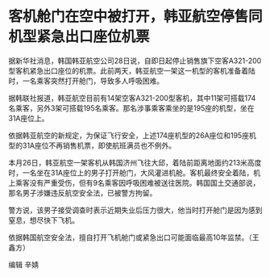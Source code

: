 # 客机舱门在空中被打开，韩亚航空停售同机型紧急出口座位机票

据新华社消息，韩国韩亚航空公司28日说，自即日起停止销售旗下空客A321-200型客机紧急出口座位的机票。此前两天，韩亚航空一架这一机型的客机准备着陆时，一名乘客突然打开舱门，导致多人呼吸困难。

据韩联社报道，韩亚航空目前有14架空客A321-200型客机，其中11架可搭载174名乘客，另外3架可搭载195名乘客。那名涉事乘客乘坐的是195座的机型，坐在31A座位上。

依据韩亚航空的新规定，为保证飞行安全，上述174座机型的26A座位和195座机型的31A座位不再销售机票，即使航班满员也不例外。

本月26日，韩亚航空一架客机从韩国济州飞往大邱，着陆前距离地面约213米高度时，一名坐在31A座位上的男子打开舱门，大风灌进机舱。客机最终安全着陆，机上乘客没有严重受伤，但有9名乘客因呼吸困难被送往医院。韩国国土交通部说，那名男子涉嫌违反航空安全法，已被警方拘留。

警方说，该男子接受调查时表示近期失业后压力很大，他当时打开舱门是因为感到窒息，想尽快下飞机。

依据韩国航空安全法，擅自打开飞机舱门或紧急出口可能面临最高10年监禁。（王鑫方）

编辑 辛婧

